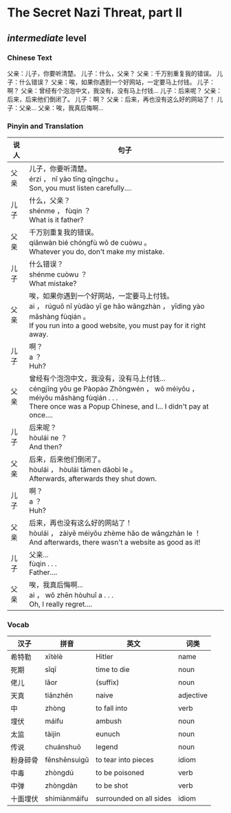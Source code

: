# The Secret Nazi Threat, part II
## *intermediate* level

### Chinese Text
父亲：儿子，你要听清楚。
儿子：什么，父亲？
父亲：千万别重复我的错误。
儿子：什么错误？
父亲：唉，如果你遇到一个好网站，一定要马上付钱。
儿子：啊？
父亲：曾经有个泡泡中文，我没有，没有马上付钱...
儿子：后来呢？
父亲：后来，后来他们倒闭了。
儿子：啊？
父亲：后来，再也没有这么好的网站了！
儿子：父亲...
父亲：唉，我真后悔啊...

### Pinyin and Translation
|说人|句子|
|----|----|
|父亲|儿子，你要听清楚。<br />érzi ， nǐ yào tīng qīngchu 。<br />Son, you must listen carefully....|
|儿子|什么，父亲？<br />shénme ， fùqin ？<br />What is it father?|
|父亲|千万别重复我的错误。<br />qiānwàn bié chóngfù wǒ de cuòwu 。<br />Whatever you do, don't make my mistake.|
|儿子|什么错误？<br />shénme cuòwu ？<br />What mistake?|
|父亲|唉，如果你遇到一个好网站，一定要马上付钱。<br />ai ， rúguǒ nǐ yùdào yī ge hǎo wǎngzhàn ， yīdìng yào mǎshàng fùqián 。<br />If you run into a good website, you must pay for it right away.|
|儿子|啊？<br />a ？<br />Huh?|
|父亲|曾经有个泡泡中文，我没有，没有马上付钱...<br />céngjīng yǒu ge Pàopào Zhōngwén ， wǒ méiyǒu ， méiyǒu mǎshàng fùqián . . .<br />There once was a Popup Chinese, and I... I didn't pay at once....|
|儿子|后来呢？<br />hòulái ne ？<br />And then?|
|父亲|后来，后来他们倒闭了。<br />hòulái ， hòulái tāmen dǎobì le 。<br />Afterwards, afterwards they shut down.|
|儿子|啊？<br />a ？<br />Huh?|
|父亲|后来，再也没有这么好的网站了！<br />hòulái ， zàiyě méiyǒu zhème hǎo de wǎngzhàn le ！<br />And afterwards, there wasn't a website as good as it!|
|儿子|父亲...<br />fùqin . . .<br />Father....|
|父亲|唉，我真后悔啊...<br />ai ， wǒ zhēn hòuhuǐ a . . .<br />Oh, I really regret....|
### Vocab
|汉子|拼音|英文|词类|
|----|----|----|----|
|希特勒|xītèlè|Hitler|name|
|死期|sǐqī|time to die|noun|
|佬儿|lǎor|(suffix)|noun|
|天真|tiānzhēn|naive|adjective|
|中|zhòng|to fall into|verb|
|埋伏|máifu|ambush|noun|
|太监|tàijin|eunuch|noun|
|传说|chuánshuō|legend|noun|
|粉身碎骨|fěnshēnsuìgǔ|to tear into pieces|idiom|
|中毒|zhòngdú|to be poisoned|verb|
|中弹|zhòngdàn|to be shot|verb|
|十面埋伏|shímiànmáifu|surrounded on all sides|idiom|